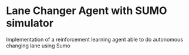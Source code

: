 # Lane Changer Agent with SUMO simulator
Implementation of a reinforcement learning agent able to do autonomous changing lane using Sumo

